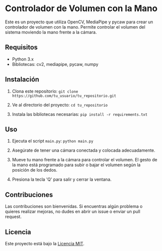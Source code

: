 # Controlador de Volumen con la Mano

Este es un proyecto que utiliza OpenCV, MediaPipe y pycaw para crear un controlador de volumen con la mano. Permite controlar el volumen del sistema moviendo la mano frente a la cámara.

## Requisitos

- Python 3.x
- Bibliotecas: cv2, mediapipe, pycaw, numpy

## Instalación

1. Clona este repositorio:
``
git clone https://github.com/tu_usuario/tu_repositorio.git
``

2. Ve al directorio del proyecto:
``cd tu_repositorio`` 


3. Instala las bibliotecas necesarias:
``pip install -r requirements.txt``

## Uso

1. Ejecuta el script `main.py`:
``python main.py``

2. Asegúrate de tener una cámara conectada y colocada adecuadamente.

3. Mueve tu mano frente a la cámara para controlar el volumen. El gesto de la mano está programado para subir o bajar el volumen según la posición de los dedos.

4. Presiona la tecla 'Q' para salir y cerrar la ventana.

## Contribuciones

Las contribuciones son bienvenidas. Si encuentras algún problema o quieres realizar mejoras, no dudes en abrir un issue o enviar un pull request.

## Licencia

Este proyecto está bajo la [Licencia MIT](LICENSE).


